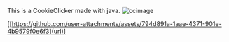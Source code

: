 This is a CookieClicker made with java.
![ccimage](https://github.com/user-attachments/assets/2aea0e6e-806b-47c5-96b6-44548c85a263)


[[https://github.com/user-attachments/assets/794d891a-1aae-4371-901e-4b9579f0e6f3](url)]
